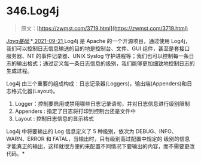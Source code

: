 <!--yml
category: 未分类
date: 0001-01-01 00:00:00
--->

# 346.Log4j

> 原文：[https://zwmst.com/3719.html](https://zwmst.com/3719.html)

   [ *Java基础* ](https://zwmst.com/java%e5%9f%ba%e7%a1%80)*[ <time datetime="2021-09-22T07:18:09+08:00"> 2021-09-21 </time> ](https://zwmst.com/3719.html)  Log4j 是 Apache 的一个开源项目，通过使用 Log4j，我们可以控制日志信息输送的目的地是控制台、文件、GUI 组件，甚至是套接口服务器、NT 的事件记录器、UNIX Syslog 守护进程等；我们也可以控制每一条日志的输出格式；通过定义每一条日志信息的级别，我们能够更加细致地控制日志的生成过程。

Log4j 由三个重要的组成构成：日志记录器(Loggers)，输出端(Appenders)和日志格式化器(Layout)。

1.  Logger：控制要启用或禁用哪些日志记录语句，并对日志信息进行级别限制
2.  Appenders : 指定了日志将打印到控制台还是文件中
3.  Layout : 控制日志信息的显示格式

Log4j 中将要输出的 Log 信息定义了 5 种级别，依次为 DEBUG、INFO、WARN、ERROR 和 FATAL，当输出时，只有级别高过配置中规定的 级别的信息才能真正的输出，这样就很方便的来配置不同情况下要输出的内容，而不需要更改代码。*